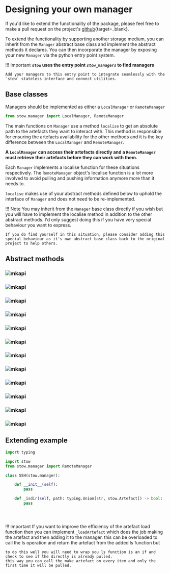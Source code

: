 # Designing your own manager

If you'd like to extend the functionality of the package, please feel free to make a pull request on the project's [github](https://github.com/Kieran-Bacon/stow){target=_blank}.

To extend the functionality by supporting another storage medium, you can inherit from the `Manager` abstract base class and implement the abstract methods it declares. You can then incorporate the manager by exposing your new `Manager` via the python entry point system.

!!! Important
    **`stow` uses the entry point _`stow_managers`_ to find managers**

    Add your managers to this entry point to integrate seamlessly with the `stow` stateless interface and connect utilities.


## Base classes

Managers should be implemented as either a `LocalManager` or `RemoteManager`

```python
from stow.manager import LocalManager, RemoteManager
```

The main functions on `Manager` use a method `localise` to get an absolute path to the artefacts they want to interact with. This method is responsible for ensuring the artefacts availability for the other methods and it is the key difference between the `LocalManager` and `RemoteManager`.

**A `LocalManager` can access their artefacts directly and a `RemoteManager` must retrieve their artefacts before they can work with them.**

Each `Manager` implements a localise function for these situations respectively. The `RemoteManager` object's localise function is a lot more involved to avoid pulling and pushing information anymore more than it needs to.

`localise` makes use of your abstract methods defined below to uphold the interface of `Manager` and does not need to be re-implemented.

!!! Note
    You may inherit from the `Manager` base class directly if you wish but you will have to implement the localise method in addition to the other abstract methods. I'd only suggest doing this if you have very special behaviour you want to express.

    If you do find yourself in this situation, please consider adding this special behaviour as it's own abstract base class back to the original project to help others.

## Abstract methods

### ![mkapi](stow.manager.Manager._abspath)
### ![mkapi](stow.manager.Manager._makeFile)
### ![mkapi](stow.manager.Manager._get)
### ![mkapi](stow.manager.Manager._getBytes)
### ![mkapi](stow.manager.Manager._put)
### ![mkapi](stow.manager.Manager._putBytes)
### ![mkapi](stow.manager.Manager._cp)
### ![mkapi](stow.manager.Manager._mv)
### ![mkapi](stow.manager.Manager._rm)
### ![mkapi](stow.manager.Manager._ls)
### ![mkapi](stow.manager.Manager.toConfig)
### ![mkapi](stow.manager.Manager._loadFromProtocol)

## Extending example

```python
import typing

import stow
from stow.manager import RemoteManager

class SSH(stow.manager):

    def __init__(self):
        pass

    def _isdir(self, path: typing.Union[str, stow.Artefact]) -> bool:
        pass





```


!!! Important
    If you want to improve the efficiency of the artefact load function then you can implement `_loadArtefact` which does the job making the artefact and then adding it to the manager. this can be overloaded to call the ls operation and return the artefact from the added ls function but

    to do this well you will need to wrap you ls function is an if and check to see if the directly is already pulled.
    this way you can call the make artefact on every item and only the first time it will be pulled.